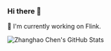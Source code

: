 ### Hi there 👋

🔭 I'm currently working on Flink.

![Zhanghao Chen's GitHub Stats](https://github-readme-stats.vercel.app/api?username=x-czh&count_private=true&show_icons=true&include_all_commits=true&hide_rank=true&line_height=32&hide_border=true)

<!--
**X-czh/x-czh** is a ✨ _special_ ✨ repository because its `README.md` (this file) appears on your GitHub profile.

Here are some ideas to get you started:

- 🔭 I’m currently working on ...
- 🌱 I’m currently learning ...
- 👯 I’m looking to collaborate on ...
- 🤔 I’m looking for help with ...
- 💬 Ask me about ...
- 📫 How to reach me: ...
- 😄 Pronouns: ...
- ⚡ Fun fact: ...
-->
